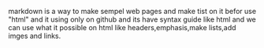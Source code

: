 markdown is a way to make sempel web pages and make tist on it befor use "html" and it using only on github and its have syntax guide like html 
and we can use what it possible on html like headers,emphasis,make lists,add imges and links.